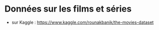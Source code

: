 # Données sur les films et séries

* sur Kaggle : https://www.kaggle.com/rounakbanik/the-movies-dataset